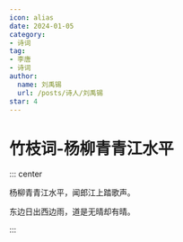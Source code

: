 ```yaml
---
icon: alias
date: 2024-01-05
category:
- 诗词
tag:
- 李唐
- 诗词
author:
  name: 刘禹锡
  url: /posts/诗人/刘禹锡
star: 4
---
```


# 竹枝词-杨柳青青江水平

<!-- more -->


::: center

杨柳青青江水平，闻郎江上踏歌声。

东边日出西边雨，道是无晴却有晴。

:::